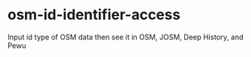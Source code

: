 # osm-id-identifier-access

Input id type of OSM data then see it in OSM, JOSM, Deep History, and Pewu 
